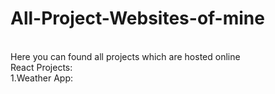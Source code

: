 # All-Project-Websites-of-mine
<br>
Here you can found all projects which are hosted online
<br>
React Projects:
<br>
1.Weather App:
